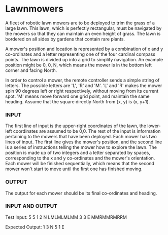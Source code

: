 # Lawnmowers

A fleet of robotic lawn mowers are to be deployed to trim the grass of a large lawn. This lawn, which is perfectly rectangular, must be navigated by the mowers so that they can maintain an even height of grass. The lawn is bordered on all sides by gardens that contain rare plants.

A mower's position and location is represented by a combination of x and y co-ordinates and a letter representing one of the four cardinal compass points. The lawn is divided up into a grid to simplify navigation. An example position might be 0, 0, N, which means the mower is in the bottom left corner and facing North.

In order to control a mower, the remote controller sends a simple string of letters. The possible letters are 'L', 'R' and 'M'. 'L' and 'R' makes the mower spin 90 degrees left or right respectively, without moving from its current spot. 'M' means move forward one grid point, and maintain the same heading. Assume that the square directly North from (x, y) is (x, y+1).

### INPUT
The first line of input is the upper-right coordinates of the lawn, the lower-left coordinates are assumed to be 0,0. The rest of the input is information pertaining to the mowers that have been deployed. Each mower has two lines of input. The first line gives the mower's position, and the second line is a series of instructions telling the mower how to explore the lawn. The position is made up of two integers and a letter separated by spaces, corresponding to the x and y co-ordinates and the mower's orientation. Each mower will be finished sequentially, which means that the second mower won't start to move until the first one has finished moving.

### OUTPUT
The output for each mower should be its final co-ordinates and heading.

### INPUT AND OUTPUT
Test Input:
5 5
1 2 N
LMLMLMLMM
3 3 E
MMRMMRMRRM

Expected Output:
1 3 N
5 1 E
